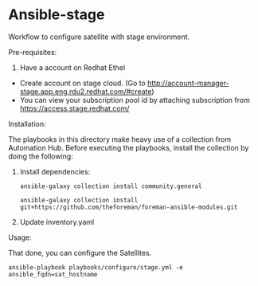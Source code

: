 # Ansible-stage

Workflow to configure satellite with stage environment.


Pre-requisites:

1. Have a account on Redhat Ethel 

 - Create account on stage cloud. (Go to http://account-manager-stage.app.eng.rdu2.redhat.com/#create)
 - You can view your subscription pool id by attaching subscription from https://access.stage.redhat.com/


Installation:

The playbooks in this directory make heavy use of a collection from Automation Hub. Before
executing the playbooks, install the collection by doing the following:

1. Install dependencies:
 
   `ansible-galaxy collection install community.general`

   `ansible-galaxy collection install git+https://github.com/theforeman/foreman-ansible-modules.git`
2. Update inventory.yaml
 
Usage:

That done, you can configure the Satellites.

   `ansible-playbook playbooks/configure/stage.yml -e ansible_fqdn=sat_hostname`







